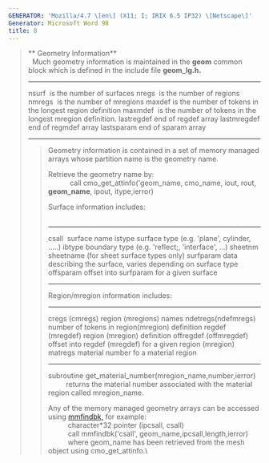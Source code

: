 ```yaml
---
GENERATOR: 'Mozilla/4.7 \[en\] (X11; I; IRIX 6.5 IP32) \[Netscape\]'
Generator: Microsoft Word 98
title: 8
---
```


> ** Geometry Information**\
>  
> Much geometry information is maintained in the **geom** common block
> which is defined in the include file **geom\_lg.h.**
>   ------------- ------------------------------------------------------------
>   nsurf         is the number of surfaces
>   nregs         is the number of regions
>   nmregs        is the number of mregions
>   maxdef        is the number of tokens in the longest region definition
>   maxmdef       is the number of tokens in the longest mregion definition.
>   lastregdef    end of regdef array
>   lastmregdef   end of regmdef array
>   lastsparam    end of sparam array
>   ------------- ------------------------------------------------------------
>
> > Geometry information is contained in a set of memory managed arrays
> > whose partition name is the geometry name.
> >
> > Retrieve the geometry name by:\
> >            call cmo\_get\_attinfo('geom\_name, cmo\_name, iout,
> > rout, **geom\_name**, ipout, itype,ierror)
> >
> > Surface information includes:\
> >  
> >
> >   ----------- ---------------------------------------------------------------
> >   csall       surface name
> >   istype      surface type (e.g. 'plane', cylinder, .....)
> >   ibtype      boundary type (e.g. 'reflect;, 'interface', ...)
> >   sheetnm     sheetname (for sheet surface types only)
> >   surfparam   data describing the surface, varies depending on surface type
> >   offsparam   offset into surfparam for a given surface
> >   ----------- ---------------------------------------------------------------
> >
> > Region/mregion information includes:
> >
> >   ------------------------ -----------------------------------------------------------
> >   cregs (cmregs)           region (mregions) names
> >   ndetregs(ndefmregs)      number of tokens in region(mregion) definition
> >   regdef (mregdef)         region (mregion) definition
> >   offregdef (offmregdef)   offset into regdef (mregdef) for a given region (mregion)
> >   matregs                  material number fo a material region
> >   ------------------------ -----------------------------------------------------------
> >
> > subroutine get\_material\_number(mregion\_name,number,ierror)\
> >          returns the material number associated with the material
> > region called mregion\_name.
> >
> > Any of the memory managed geometry arrays can be accessed using
> > [mmfindbk,](memmang.html) for example:\
> >           character\*32 pointer (ipcsall, csall)\
> >           call mmfindbk('csall', geom\_name,ipcsall,length,ierror)\
> >           where geom\_name has been retrieved from the mesh object
> > using cmo\_get\_attinfo.\
> >

